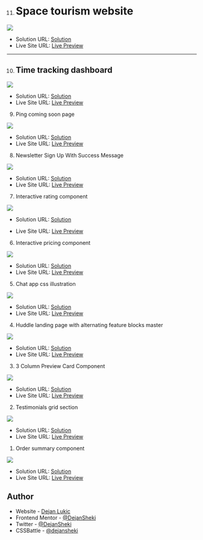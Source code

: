 11. <h1 style="text-decoration:none">Space tourism website</h1>

![](./space-tourism-website-main/assets/shared/screenshot.png)

- Solution URL: [Solution](https://github.com/DejanSheki/FrontendMentor-challenges/tree/main/space-tourism-website-main)
- Live Site URL: [Live Preview](https://dejansheki.github.io/FrontendMentor-challenges/space-tourism-website-main/)

<hr>

10. <h2>Time tracking dashboard</h2>

![](./time-tracking-dashboard-main/images/screenshot.png)

- Solution URL: [Solution](https://github.com/DejanSheki/FrontendMentor-challenges/tree/main/time-tracking-dashboard-main)
- Live Site URL: [Live Preview](https://dejansheki.github.io/FrontendMentor-challenges/time-tracking-dashboard-main/)

9. Ping coming soon page

![](./ping-coming-soon-page-master/images/screenshot.png)

- Solution URL: [Solution](https://github.com/DejanSheki/FrontendMentor-challenges/tree/main/ping-coming-soon-page-master)
- Live Site URL: [Live Preview](https://dejansheki.github.io/FrontendMentor-challenges/ping-coming-soon-page-master/)

8. Newsletter Sign Up With Success Message

![](./newsletter-sign-up-with-success-message-main/assets/images/screenshot.png)

- Solution URL: [Solution](https://github.com/DejanSheki/FrontendMentor-challenges/tree/main/newsletter-sign-up-with-success-message-main)
- Live Site URL: [Live Preview](https://dejansheki.github.io/FrontendMentor-challenges/newsletter-sign-up-with-success-message-main/)

7. Interactive rating component

![](./interactive-rating-component-main/images/screenshot.png)

- Solution URL: [Solution](https://github.com/DejanSheki/FrontendMentor-challenges/tree/main/interactive-rating-component-main)

- Live Site URL: [Live Preview](https://dejansheki.github.io/FrontendMentor-challenges/interactive-rating-component-main)

6. Interactive pricing component

![](./interactive-pricing-component-main/images/screenshot.png)

- Solution URL: [Solution](https://github.com/DejanSheki/FrontendMentor-challenges/tree/main/interactive-pricing-component-main)
- Live Site URL: [Live Preview](https://dejansheki.github.io/FrontendMentor-challenges/interactive-pricing-component-main/)

5. Chat app css illustration

![](./chat-app-css-illustration-master/images/screenshot.png)

- Solution URL: [Solution](https://github.com/DejanSheki/FrontendMentor-challenges/tree/main/chat-app-css-illustration-master)
- Live Site URL: [Live Preview](https://dejansheki.github.io/FrontendMentor-challenges/chat-app-css-illustration-master/)

4. Huddle landing page with alternating feature blocks master

![](./huddle-landing-page-with-alternating-feature-blocks-master/images/screenshot.png)

- Solution URL: [Solution](https://github.com/DejanSheki/FrontendMentor-challenges/tree/main/huddle-landing-page-with-alternating-feature-blocks-master)
- Live Site URL: [Live Preview](https://dejansheki.github.io/FrontendMentor-challenges/huddle-landing-page-with-alternating-feature-blocks-master/)

3. 3 Column Preview Card Component

![](./3-column-preview-card-component-main/images/screenshot.png)

- Solution URL: [Solution](https://github.com/DejanSheki/FrontendMentor-challenges/tree/main/3-column-preview-card-component-main)
- Live Site URL: [Live Preview](https://dejansheki.github.io/FrontendMentor-challenges/3-column-preview-card-component-main/)

2. Testimonials grid section

![](./testimonials-grid-section-main/images/screenshot.png)

- Solution URL: [Solution](https://github.com/DejanSheki/FrontendMentor-challenges/tree/main/testimonials-grid-section-main)
- Live Site URL: [Live Preview](https://dejansheki.github.io/FrontendMentor-challenges/testimonials-grid-section-main/)

1. Order summary component

![](./order-summary-component-main/images/screenshot.png)

- Solution URL: [Solution](https://github.com/DejanSheki/FrontendMentor-challenges/tree/main/order-summary-component-main)
- Live Site URL: [Live Preview](https://dejansheki.github.io/FrontendMentor-challenges/order-summary-component-main/)

## Author

- Website - [Dejan Lukic](https://www.dejanlukic.com)
- Frontend Mentor - [@DejanSheki](https://www.frontendmentor.io/profile/DejanSheki)
- Twitter - [@DejanSheki](https://twitter.com/DejanSheki)
- CSSBattle - [@dejansheki](https://cssbattle.dev/player/dejansheki)
